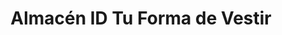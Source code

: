 ---
title: "Almacén ID Tu Forma de Vestir"
url: /bogota-d-c/almacen-id-tu-forma-de-vestir/
shop: tienda
---